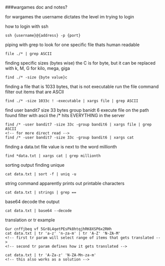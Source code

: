 ###wargames doc and notes?

for wargames the username dictates the level im trying to login

how to login with ssh
```shell
ssh {username}@{address} -p {port}
```

piping with grep to look for one specific file thats human readable
```shell
file ./* | grep ASCII
```

finding specific sizes (bytes wise)
the C is for byte, but it can be replaced with k, M, G for kilo, mega, giga
```shell
find ./* -size {byte value}c
```

finding a file that is 1033 bytes, 
that is not executable
run the file command
filter out items that are ASCII
```shell
find ./* -size 1033c ! -executable | xargs file | grep ASCII
```

find user bandit7 
size 33 bytes
group banidt 6
execute file on the path found
filter with ascii
the /* hits EVERYTHING in the server
```shell
find /* -user bandit7 -size 33c -group bandit6 | xargs file | grep ASCII
<!-- for more direct read -->
find /* -user bandit7 -size 33c -group bandit6 | xargs cat
```

finding a data.txt file
value is next to the word millionth
```shell
find *data.txt | xargs cat | grep millionth
```

sorting output
finding unique
```shell
cat data.txt | sort -f | uniq -u
```


string command apparently prints out printable characters
```shell
cat data.txt | strings | grep ==
```

base64 decode the output
```shell
cat data.txt | base64 --decode
```

translation or tr example
```shell
Gur cnffjbeq vf 5Gr8L4qetPEsPk8htqjhRK8XSP6x2RHh
cat data.txt | tr 'a-z' 'n-za-m' | tr 'A-Z' 'N-ZA-M'
<!-- first tr param will select range of items that gets translated -->
<!-- second tr param defines how it gets translated -->

cat data.txt | tr 'A-Za-z' 'N-ZA-Mn-za-m'
<!-- this also works as a solution -->
```





